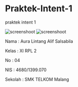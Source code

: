 # Praktek-Intent-1
praktek intent 1

![screenshoot](https://github.com/auralntng/Praktek-Intent-1/blob/master/i1a.PNG?raw=true)
![screenshoot](https://github.com/auralntng/Praktek-Intent-1/blob/master/i1b.PNG?raw=true)

Nama  : Aura Lintang Alif Salsabila

Kelas : XI RPL 2

No    : 04

NIS   : 4680/1399.070

Sekolah : SMK TELKOM Malang
